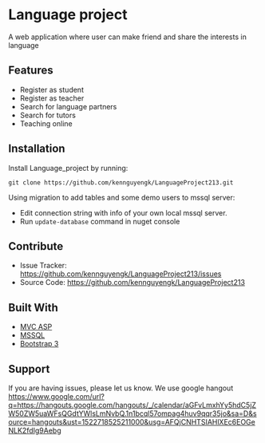 Language project
========

A web application where user can make friend and share the interests in language


Features
--------

- Register as student
- Register as teacher
- Search for language partners
- Search for tutors
- Teaching online

Installation
------------

Install Language_project by running:

    git clone https://github.com/kennguyengk/LanguageProject213.git

Using migration to add tables and some demo users to mssql server:
   - Edit connection string with info of your own local mssql server.
   - Run ```update-database``` command in nuget console

Contribute
----------

- Issue Tracker: https://github.com/kennguyengk/LanguageProject213/issues
- Source Code: https://github.com/kennguyengk/LanguageProject213

Built With
----------

- [MVC ASP](https://msdn.microsoft.com/en-us/library/dd381412(v=vs.108).aspx)
- [MSSQL](https://www.microsoft.com/en-us/sql-server/sql-server-2016)
- [Bootstrap 3](https://getbootstrap.com/docs/3.3/css/)

Support
-------

If you are having issues, please let us know.
We use google hangout <br/>
https://www.google.com/url?q=https://hangouts.google.com/hangouts/_/calendar/aGFvLmxhYy5hdC5jZW50ZW5uaWFsQGdtYWlsLmNvbQ.1n1bcql57ompag4huv9qqr35jo&sa=D&source=hangouts&ust=1522718525211000&usg=AFQjCNHTSIAHlXEc6EOGeNLK2fdIg9Aebg


